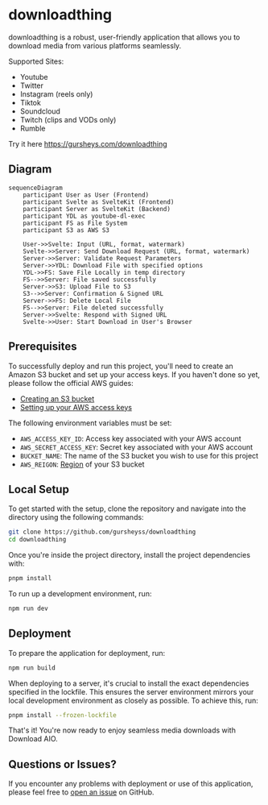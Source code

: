 # downloadthing

downloadthing is a robust, user-friendly application that allows you to download media from various platforms seamlessly.

Supported Sites:

- Youtube
- Twitter
- Instagram (reels only)
- Tiktok
- Soundcloud
- Twitch (clips and VODs only)
- Rumble

Try it here https://gursheys.com/downloadthing

## Diagram

```mermaid
sequenceDiagram
    participant User as User (Frontend)
    participant Svelte as SvelteKit (Frontend)
    participant Server as SvelteKit (Backend)
    participant YDL as youtube-dl-exec
    participant FS as File System
    participant S3 as AWS S3

    User->>Svelte: Input (URL, format, watermark)
    Svelte->>Server: Send Download Request (URL, format, watermark)
    Server->>Server: Validate Request Parameters
    Server->>YDL: Download File with specified options
    YDL->>FS: Save File Locally in temp directory
    FS-->>Server: File saved successfully
    Server->>S3: Upload File to S3
    S3-->>Server: Confirmation & Signed URL
    Server->>FS: Delete Local File
    FS-->>Server: File deleted successfully
    Server->>Svelte: Respond with Signed URL
    Svelte->>User: Start Download in User's Browser
```

## Prerequisites

To successfully deploy and run this project, you'll need to create an Amazon S3 bucket and set up your access keys. If you haven't done so yet, please follow the official AWS guides:

- [Creating an S3 bucket](https://s3.console.aws.amazon.com/s3/home?region=us-east-1)
- [Setting up your AWS access keys](https://docs.aws.amazon.com/IAM/latest/UserGuide/id_credentials_access-keys.html?icmpid=docs_iam_console#Using_CreateAccessKey)

The following environment variables must be set:

- `AWS_ACCESS_KEY_ID`: Access key associated with your AWS account
- `AWS_SECRET_ACCESS_KEY`: Secret key associated with your AWS account
- `BUCKET_NAME`: The name of the S3 bucket you wish to use for this project
- `AWS_REIGON`: [Region](https://docs.aws.amazon.com/AmazonRDS/latest/UserGuide/Concepts.RegionsAndAvailabilityZones.html) of your S3 bucket

## Local Setup

To get started with the setup, clone the repository and navigate into the directory using the following commands:

```bash
git clone https://github.com/gursheyss/downloadthing
cd downloadthing
```

Once you're inside the project directory, install the project dependencies with:

```bash
pnpm install
```

To run up a development environment, run:

```bash
npm run dev
```

## Deployment

To prepare the application for deployment, run:

```bash
npm run build
```

When deploying to a server, it's crucial to install the exact dependencies specified in the lockfile. This ensures the server environment mirrors your local development environment as closely as possible. To achieve this, run:

```bash
pnpm install --frozen-lockfile
```

That's it! You're now ready to enjoy seamless media downloads with Download AIO.

## Questions or Issues?

If you encounter any problems with deployment or use of this application, please feel free to [open an issue](https://github.com/gursheyss/download-aio/issues) on GitHub.
